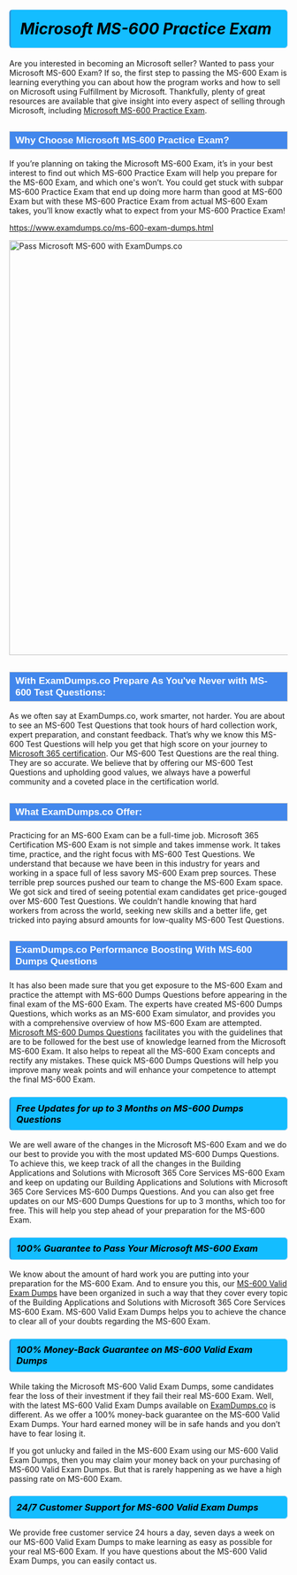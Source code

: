 <h1>                <strong><span style="display: block; color: #000000; background: #14BDFF; border: 0.5px solid #AED6F1; border-left: 3px solid #3498DB; padding: .6em; border-radius: 6px;">                     <em>Microsoft MS-600 <span class="exam_variation">Practice Exam</span> </em>                </span></strong>            </h1>                        <p>Are you interested in becoming an Microsoft seller? Wanted to pass your Microsoft MS-600 Exam? If so, the first step to passing the MS-600 Exam is             learning everything you can about how the program works and how to sell on Microsoft using Fulfillment by Microsoft. Thankfully, plenty of great resources             are available that give insight into every aspect of selling through Microsoft, including <a href="https://www.examdumps.co/ms-600-exam-dumps.html">Microsoft MS-600 <span class="exam_variation">Practice Exam</span></a>.</p>                        <h2 style="background: #4287ec; border: 1px solid #cccccc; padding: 5px 10px;">                <span style="color: #ffffff;">                    <span style="font-size: 11pt;">                        <span style="line-height: normal;">                            <span style="font-family: Calibri,sans-serif;">                                <strong>                                    <span style="font-size: 13.0pt;">Why Choose Microsoft MS-600 <span class="exam_variation">Practice Exam</span>?</span>                                </strong>                            </span>                        </span>                    </span>                </span>            </h2>                        <p>If you’re planning on taking the Microsoft MS-600 Exam, it’s in your best interest to find out which MS-600 <span class="exam_variation">Practice Exam</span> will help you prepare for the MS-600 Exam,             and which one's won’t. You could get stuck with subpar MS-600 <span class="exam_variation">Practice Exam</span> that end up doing more harm than good at MS-600 Exam but with these MS-600 <span class="exam_variation">Practice Exam</span>             from actual MS-600 Exam takes, you’ll know exactly what to expect from your MS-600 <span class="exam_variation">Practice Exam</span>!</p>                                    <p><a href="https://www.examdumps.co/ms-600-exam-dumps.html">https://www.examdumps.co/ms-600-exam-dumps.html</a></p>                        <p><a href="https://www.examdumps.co/"><img src="https://www.examdumps.co//images/banners/big-sale-20-percent-discount-offer-examdumps.jpg" class="postImage" alt="Pass Microsoft MS-600 with ExamDumps.co" width="750"></a></p>                                        <h2 style="background: #4287ec; border: 1px solid #cccccc; padding: 5px 10px;">                <span style="color: #ffffff;">                    <span style="font-size: 11pt;">                        <span style="line-height: normal;">                            <span style="font-family: Calibri,sans-serif;">                                <strong>                                    <span style="font-size: 13.0pt;">With ExamDumps.co Prepare As You've Never with MS-600 <span class="exam_variation2">Test Questions</span>:</span>                                </strong>                            </span>                        </span>                    </span>                </span>            </h2>                        <p>As we often say at ExamDumps.co, work smarter, not harder. You are about to see an MS-600 <span class="exam_variation2">Test Questions</span> that took hours of hard collection work,             expert preparation, and constant feedback. That’s why we know this MS-600 <span class="exam_variation2">Test Questions</span> will help you get that high score on your journey to             <a href="https://www.examdumps.co/microsoft-365-exam-dumps.html">Microsoft 365 certification</a>. Our MS-600 <span class="exam_variation2">Test Questions</span> are the real thing. They are so accurate. We believe that by offering             our MS-600 <span class="exam_variation2">Test Questions</span> and upholding good values, we always have a powerful community and a coveted place in the certification world.</p>                        <h2 style="background: #4287ec; border: 1px solid #cccccc; padding: 5px 10px;">                <span style="color: #ffffff;">                    <span style="font-size: 11pt;">                        <span style="line-height: normal;">                            <span style="font-family: Calibri,sans-serif;">                                <strong>                                    <span style="font-size: 13.0pt;">What ExamDumps.co Offer:</span>                                </strong>                            </span>                        </span>                    </span>                </span>            </h2>                        <p>Practicing for an MS-600 Exam can be a full-time job. Microsoft 365 Certification MS-600 Exam is not simple and takes immense work.             It takes time, practice, and the right focus with MS-600 <span class="exam_variation2">Test Questions</span>. We understand that because we have been in this industry for years and working in a             space full of less savory MS-600 Exam prep sources. These terrible prep sources pushed our team to change the MS-600 Exam space. We got sick and             tired of seeing potential exam candidates get price-gouged over MS-600 <span class="exam_variation2">Test Questions</span>. We couldn’t handle knowing that hard workers from across the world,             seeking new skills and a better life, get tricked into paying absurd amounts for low-quality MS-600 <span class="exam_variation2">Test Questions</span>.</p>                        <h2 style="background: #4287ec; border: 1px solid #cccccc; padding: 5px 10px;">                <span style="color: #ffffff;">                    <span style="font-size: 11pt;">                        <span style="line-height: normal;">                            <span style="font-family: Calibri,sans-serif;">                                <strong>                                    <span style="font-size: 13.0pt;">ExamDumps.co Performance Boosting With MS-600 <span class="exam_variation3">Dumps Questions</span></span>                                </strong>                            </span>                        </span>                    </span>                </span>            </h2>                        <p>It has also been made sure that you get exposure to the MS-600 Exam and practice the attempt with MS-600 <span class="exam_variation3">Dumps Questions</span> before appearing in             the final exam of the MS-600 Exam. The experts have created MS-600 <span class="exam_variation3">Dumps Questions</span>, which works as an MS-600 Exam simulator, and provides you with             a comprehensive overview of how MS-600 Exam are attempted. <a href="https://www.examdumps.co/microsoft-exam-dumps.html">Microsoft MS-600 <span class="exam_variation3">Dumps Questions</span></a> facilitates you with the guidelines that are to be followed             for the best use of knowledge learned from the Microsoft MS-600 Exam. It also helps to repeat all the MS-600 Exam concepts and rectify any mistakes.             These quick MS-600 <span class="exam_variation3">Dumps Questions</span> will help you improve many weak points and will enhance your competence to attempt the final MS-600 Exam.</p>                        <h3>                <strong>                    <span style="display: block; color: #000000; background: #14BDFF; border: 0.5px solid #AED6F1; border-left: 3px solid #3498DB; padding: .6em; border-radius: 6px;">                        <em>Free Updates for up to 3 Months on MS-600 <span class="exam_variation3">Dumps Questions</span></em>                    </span>                </strong>            </h3>                        <p>We are well aware of the changes in the Microsoft MS-600 Exam and we do our best to provide you with the most updated MS-600 <span class="exam_variation3">Dumps Questions</span>.             To achieve this, we keep track of all the changes in the Building Applications and Solutions with Microsoft 365 Core Services MS-600 Exam and keep on updating our             Building Applications and Solutions with Microsoft 365 Core Services MS-600 <span class="exam_variation3">Dumps Questions</span>. And you can also get free updates on our MS-600 <span class="exam_variation3">Dumps Questions</span> for up to 3 months,             which too for free. This will help you step ahead of your preparation for the MS-600 Exam.</p>                        <h3>                <strong>                    <span style="display: block; color: #000000; background: #14BDFF; border: 0.5px solid #AED6F1; border-left: 3px solid #3498DB; padding: .6em; border-radius: 6px;">                        <em>100% Guarantee to Pass Your Microsoft MS-600 Exam</em>                    </span>                </strong>            </h3>                        <p>We know about the amount of hard work you are putting into your preparation for the MS-600 Exam. And to ensure you this, our <a href="https://www.examdumps.co/ms-600-exam-dumps.html">MS-600 <span class="exam_variation4">Valid Exam Dumps</span></a>             have been organized in such a way that they cover every topic of the Building Applications and Solutions with Microsoft 365 Core Services MS-600 Exam. MS-600 <span class="exam_variation4">Valid Exam Dumps</span>             helps you to achieve the chance to clear all of your doubts regarding the MS-600 Exam.</p>                        <h3>                <strong>                    <span style="display: block; color: #000000; background: #14BDFF; border: 0.5px solid #AED6F1; border-left: 3px solid #3498DB; padding: .6em; border-radius: 6px;">                        <em>100% Money-Back Guarantee on MS-600 <span class="exam_variation4">Valid Exam Dumps</span> </em>                    </span>                </strong>            </h3>                        <p>While taking the Microsoft MS-600 <span class="exam_variation4">Valid Exam Dumps</span>, some candidates fear the loss of their investment if they fail their real MS-600 Exam. Well, with the latest             MS-600 <span class="exam_variation4">Valid Exam Dumps</span> available on <a href="https://www.examdumps.co/microsoft-365-exam-dumps.html">ExamDumps.co</a> is different. As we offer a 100% money-back guarantee on the MS-600 <span class="exam_variation4">Valid Exam Dumps</span>. Your hard earned money will be             in safe hands and you don’t have to fear losing it.</p>                        <p>If you got unlucky and failed in the MS-600 Exam using our MS-600 <span class="exam_variation4">Valid Exam Dumps</span>, then you may claim your money back on your purchasing of MS-600 <span class="exam_variation4">Valid Exam Dumps</span>.             But that is rarely happening as we have a high passing rate on MS-600 Exam.</p>                        <h3>                <strong>                    <span style="display: block; color: #000000; background: #14BDFF; border: 0.5px solid #AED6F1; border-left: 3px solid #3498DB; padding: .6em; border-radius: 6px;">                        <em>24/7 Customer Support for MS-600 <span class="exam_variation4">Valid Exam Dumps</span></em>                    </span>                </strong>            </h3>                        <p>We provide free customer service 24 hours a day, seven days a week on our MS-600 <span class="exam_variation4">Valid Exam Dumps</span> to make learning as easy as possible for your             real MS-600 Exam. If you have questions about the MS-600 <span class="exam_variation4">Valid Exam Dumps</span>, you can easily contact us.</p>                    
